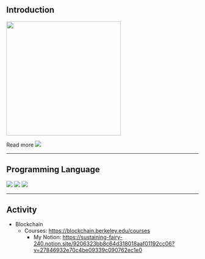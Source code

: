 ## Introduction

<img src="https://user-images.githubusercontent.com/44286914/126173251-a57b2a68-3ba8-4fd8-967d-c985299a9261.JPG" width="300" height="300"/>

Read more <a href="https://www.linkedin.com/in/geby94/"><img src="https://img.shields.io/badge/-LinkedIn-blue?style=for-the-badge&logo=Linkedin&logoColor=white"/></a>

---
## Programming Language

<img src="https://img.shields.io/badge/Java-007396?style=for-the-badge&logo=Java&logoColor=white"/></a>
<img src="https://img.shields.io/badge/JavaScript-F7DF1E?style=for-the-badge&logo=JavaScript&logoColor=white"/></a>
<img src="https://img.shields.io/badge/Go-00ADD8?style=for-the-badge&logo=Go&logoColor=white"/></a>

---
## Activity

- Blockchain
  - Courses: <https://blockchain.berkeley.edu/courses>
    - My Notion: <https://sustaining-fairy-240.notion.site/9206323bb8c64d318018aaf01192cc06?v=27846932e70c4be09339c090762ec1e0>
